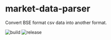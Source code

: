 # market-data-parser

Convert BSE format csv data into another format.

![build](https://github.com/kndarp/market-data-parser/workflows/build/badge.svg) ![release](https://github.com/kndarp/market-data-parser/workflows/release/badge.svg)
